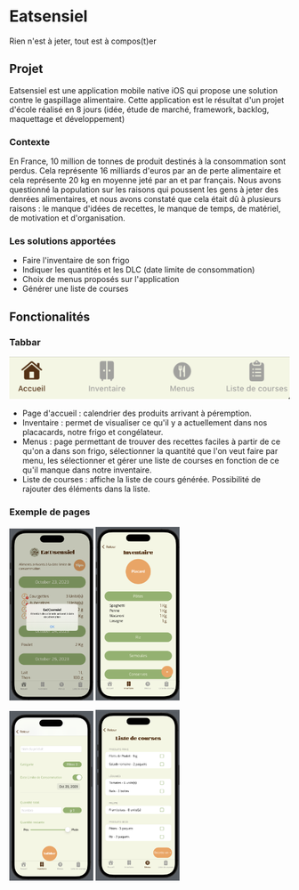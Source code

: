 # Eatsensiel

Rien n'est à jeter, tout est à compos(t)er

## Projet

Eatsensiel est une application mobile native iOS qui propose une solution contre le gaspillage alimentaire.
Cette application est le résultat d'un projet d'école réalisé en 8 jours (idée, étude de marché, framework, backlog, maquettage et développement)

### Contexte

En France, 10 million de tonnes de produit destinés à la consommation sont perdus.  Cela représente 16 milliards d'euros par an de perte alimentaire et cela représente 20 kg en moyenne jeté par an et par français. 
Nous avons questionné la population sur les raisons qui poussent les gens à jeter des denrées alimentaires, et nous avons constaté que cela était dû à plusieurs raisons : le manque d'idées de recettes, le manque de temps, de matériel, de motivation et d'organisation.

### Les solutions apportées

- Faire l'inventaire de son frigo
- Indiquer les quantités et les DLC (date limite de consommation)
- Choix de menus proposés sur l'application
- Générer une liste de courses

## Fonctionalités

### Tabbar

![tabbar](tabbar.png)

- Page d'accueil : calendrier des produits arrivant à péremption.
- Inventaire : permet de visualiser ce qu'il y a actuellement dans nos placacards, notre frigo et congélateur.
- Menus : page permettant de trouver des recettes faciles à partir de ce qu'on a dans son frigo, sélectionner la quantité que l'on veut faire par menu, les sélectionner et gérer une liste de courses en fonction de ce qu'il manque dans notre inventaire.
- Liste de courses : affiche la liste de cours générée. Possibilité de rajouter des éléments dans la liste.

### Exemple de pages

<img src="Alerte_view.png" alt="alerte" width="30%"> <img src="Inventaire_placard_view.png" alt="DLC" width="30%"> 

<img src="DLC_view.png" alt="DLC" width="30%">  <img src="Liste_courses_view.png" alt="liste" width="30%">



 

